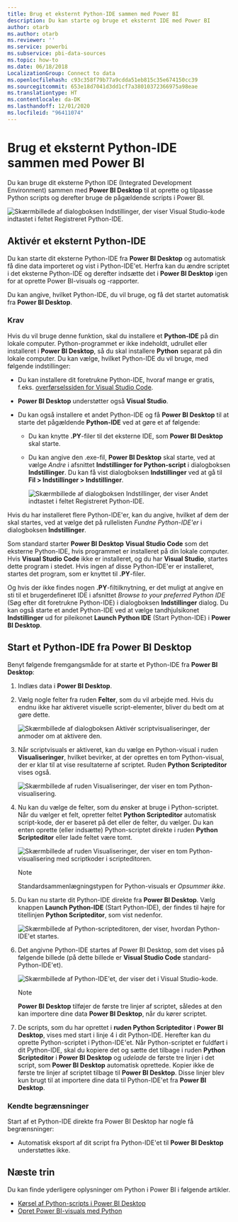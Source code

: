 ```yaml
---
title: Brug et eksternt Python-IDE sammen med Power BI
description: Du kan starte og bruge et eksternt IDE med Power BI
author: otarb
ms.author: otarb
ms.reviewer: ''
ms.service: powerbi
ms.subservice: pbi-data-sources
ms.topic: how-to
ms.date: 06/18/2018
LocalizationGroup: Connect to data
ms.openlocfilehash: c93c358f79b77a9cdda51eb815c35e674150cc39
ms.sourcegitcommit: 653e18d7041d3dd1cf7a38010372366975a98eae
ms.translationtype: HT
ms.contentlocale: da-DK
ms.lasthandoff: 12/01/2020
ms.locfileid: "96411074"
---
```

# <a name="use-an-external-python-ide-with-power-bi"></a>Brug et eksternt Python-IDE sammen med Power BI
Du kan bruge dit eksterne Python IDE (Integrated Development Environment) sammen med **Power BI Desktop** til at oprette og tilpasse Python scripts og derefter bruge de pågældende scripts i Power BI.

![Skærmbillede af dialogboksen Indstillinger, der viser Visual Studio-kode indtastet i feltet Registreret Python-IDE.](media/desktop-python-ide/python-ide-1.png)

## <a name="enable-an-external-python-ide"></a>Aktivér et eksternt Python-IDE
Du kan starte dit eksterne Python-IDE fra **Power BI Desktop** og automatisk få dine data importeret og vist i Python-IDE'et. Herfra kan du ændre scriptet i det eksterne Python-IDE og derefter indsætte det i **Power BI Desktop** igen for at oprette Power BI-visuals og -rapporter.

Du kan angive, hvilket Python-IDE, du vil bruge, og få det startet automatisk fra **Power BI Desktop**.

### <a name="requirements"></a>Krav
Hvis du vil bruge denne funktion, skal du installere et **Python-IDE** på din lokale computer. Python-programmet er ikke indeholdt, udrullet eller installeret i **Power BI Desktop**, så du skal installere **Python** separat på din lokale computer. Du kan vælge, hvilket Python-IDE du vil bruge, med følgende indstillinger:

* Du kan installere dit foretrukne Python-IDE, hvoraf mange er gratis, f.eks. [overførselssiden for Visual Studio Code](https://code.visualstudio.com/download/).
* **Power BI Desktop** understøtter også **Visual Studio**.
* Du kan også installere et andet Python-IDE og få **Power BI Desktop** til at starte det pågældende **Python-IDE** ved at gøre et af følgende:
  
  * Du kan knytte **.PY**-filer til det eksterne IDE, som **Power BI Desktop** skal starte.
  * Du kan angive den .exe-fil, **Power BI Desktop** skal starte, ved at vælge *Andre* i afsnittet **Indstillinger for Python-script** i dialogboksen **Indstillinger**. Du kan få vist dialogboksen **Indstillinger** ved at gå til **Fil > Indstillinger > Indstillinger**.
    
    ![Skærmbillede af dialogboksen Indstillinger, der viser Andet indtastet i feltet Registreret Python-IDE.](media/desktop-python-ide/python-ide-2.png)

Hvis du har installeret flere Python-IDE'er, kan du angive, hvilket af dem der skal startes, ved at vælge det på rullelisten *Fundne Python-IDE'er* i dialogboksen **Indstillinger**.

Som standard starter **Power BI Desktop** **Visual Studio Code** som det eksterne Python-IDE, hvis programmet er installeret på din lokale computer. Hvis **Visual Studio Code** ikke er installeret, og du har **Visual Studio**, startes dette program i stedet. Hvis ingen af disse Python-IDE'er er installeret, startes det program, som er knyttet til **.PY**-filer.

Og hvis der ikke findes nogen **.PY**-filtilknytning, er det muligt at angive en sti til et brugerdefineret IDE i afsnittet *Browse to your preferred Python IDE* (Søg efter dit foretrukne Python-IDE) i dialogboksen **Indstillinger** dialog. Du kan også starte et andet Python-IDE ved at vælge tandhjulsikonet **Indstillinger** ud for pileikonet **Launch Python IDE** (Start Python-IDE) i **Power BI Desktop**.

## <a name="launch-a-python-ide-from-power-bi-desktop"></a>Start et Python-IDE fra Power BI Desktop
Benyt følgende fremgangsmåde for at starte et Python-IDE fra **Power BI Desktop**:

1. Indlæs data i **Power BI Desktop**.
2. Vælg nogle felter fra ruden **Felter**, som du vil arbejde med. Hvis du endnu ikke har aktiveret visuelle script-elementer, bliver du bedt om at gøre dette.
   
   ![Skærmbillede af dialogboksen Aktivér scriptvisualiseringer, der anmoder om at aktivere den.](media/desktop-python-ide/python-ide-3.png)
3. Når scriptvisuals er aktiveret, kan du vælge en Python-visual i ruden **Visualiseringer**, hvilket bevirker, at der oprettes en tom Python-visual, der er klar til at vise resultaterne af scriptet. Ruden **Python Scripteditor** vises også.
   
   ![Skærmbillede af ruden Visualiseringer, der viser en tom Python-visualisering.](media/desktop-python-ide/python-ide-4.png)
4. Nu kan du vælge de felter, som du ønsker at bruge i Python-scriptet. Når du vælger et felt, opretter feltet **Python Scripteditor** automatisk script-kode, der er baseret på det eller de felter, du vælger. Du kan enten oprette (eller indsætte) Python-scriptet direkte i ruden **Python Scripteditor** eller lade feltet være tomt.
   
   ![Skærmbillede af ruden Visualiseringer, der viser en tom Python-visualisering med scriptkoder i scripteditoren.](media/desktop-python-ide/python-ide-5.png)
   
   > [!NOTE]
   > Standardsammenlægningstypen for Python-visuals er *Opsummer ikke*.
   > 
   > 
5. Du kan nu starte dit Python-IDE direkte fra **Power BI Desktop**. Vælg knappen **Launch Python-IDE** (Start Python-IDE), der findes til højre for titellinjen **Python Scripteditor**, som vist nedenfor.
   
   ![Skærmbillede af Python-scripteditoren, der viser, hvordan Python-IDE'et startes.](media/desktop-python-ide/python-ide-6.png)
6. Det angivne Python-IDE startes af Power BI Desktop, som det vises på følgende billede (på dette billede er **Visual Studio Code** standard-Python-IDE'et).
   
   ![Skærmbillede af Python-IDE'et, der viser det i Visual Studio-kode.](media/desktop-python-ide/python-ide-7.png)
   
   > [!NOTE]
   > **Power BI Desktop** tilføjer de første tre linjer af scriptet, således at den kan importere dine data **Power BI Desktop**, når du kører scriptet.
   > 
   > 
7. De scripts, som du har oprettet i **ruden Python Scripteditor** i **Power BI Desktop**, vises med start i linje 4 i dit Python-IDE. Herefter kan du oprette Python-scriptet i Python-IDE'et. Når Python-scriptet er fuldført i dit Python-IDE, skal du kopiere det og sætte det tilbage i ruden **Python Scripteditor** i **Power BI Desktop** og *udelade* de første tre linjer i det script, som **Power BI Desktop** automatisk oprettede. Kopier ikke de første tre linjer af scriptet tilbage til **Power BI Desktop**. Disse linjer blev kun brugt til at importere dine data til Python-IDE'et fra **Power BI Desktop**.

### <a name="known-limitations"></a>Kendte begrænsninger
Start af et Python-IDE direkte fra Power BI Desktop har nogle få begrænsninger:

* Automatisk eksport af dit script fra Python-IDE'et til **Power BI Desktop** understøttes ikke.

## <a name="next-steps"></a>Næste trin
Du kan finde yderligere oplysninger om Python i Power BI i følgende artikler.

* [Kørsel af Python-scripts i Power BI Desktop](desktop-python-scripts.md)
* [Opret Power BI-visuals med Python](desktop-python-visuals.md)


